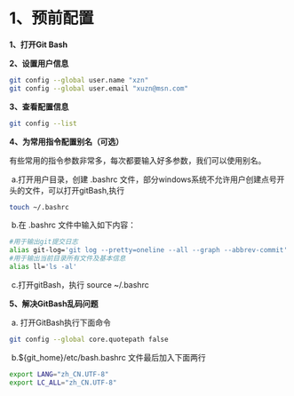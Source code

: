 # 1、预前配置

**1、打开Git Bash**

**2、设置用户信息**

```bash
git config --global user.name "xzn"
git config --global user.email "xuzn@msn.com"
```

**3、查看配置信息**

```bash
git config --list
```

**4、为常用指令配置别名（可选）**

​	有些常用的指令参数非常多，每次都要输入好多参数，我们可以使用别名。

​	a.打开用户目录，创建 .bashrc 文件，部分windows系统不允许用户创建点号开头的文件，可以打开gitBash,执行 

```bash
touch ~/.bashrc
```

​	b.在 .bashrc 文件中输入如下内容：

```bash
#用于输出git提交日志
alias git-log='git log --pretty=oneline --all --graph --abbrev-commit'
#用于输出当前目录所有文件及基本信息
alias ll='ls -al'
```

​	c.打开gitBash，执行 source ~/.bashrc

**5、解决GitBash乱码问题**

​	a. 打开GitBash执行下面命令

```bash
git config --global core.quotepath false
```

​	b.${git_home}/etc/bash.bashrc 文件最后加入下面两行

```bash
export LANG="zh_CN.UTF-8"
export LC_ALL="zh_CN.UTF-8"
```



